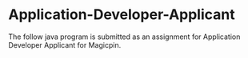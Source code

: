 # Application-Developer-Applicant
The follow java program is submitted as an assignment for Application Developer Applicant for Magicpin. 
